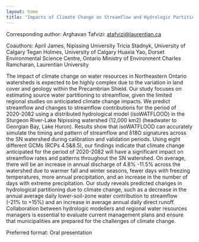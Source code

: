```yaml
---
layout: home
title: "Impacts of Climate Change on Streamflow and Hydrologic Partitioning Across a Mesoscale Precambrian Shield Watershed in Northeastern Ontario"
---
```



Corresponding author: Arghavan Tafvizi: atafvizi@laurentian.ca

Coauthors: April James, Nipissing University
 Tricia Stadnyk, University of Calgary 
 Tegan Holmes, University of Calgary
 Huaxia Yao, Dorset Environmental Science Centre, Ontario Ministry of Environment
 Charles Ramcharan, Laurentian University 

The impact of climate change on water resources in Northeastern Ontario watersheds is expected to be highly complex due to the variation in land cover and geology within the Precambrian Shield. Our study focuses on estimating source water partitioning to streamflow, given the limited regional studies on anticipated climate change impacts. We predict streamflow and changes to streamflow contributions for the period of 2020-2082 using a distributed hydrological model (isoWATFLOOD) in the Sturgeon River-Lake Nipissing watershed (12,000 km2) (headwater to Georgian Bay, Lake Huron). Results show that isoWATFLOOD can accurately simulate the timing and pattern of streamflow and δ18O signatures across the SN watershed during calibration and validation periods. Using eight different GCMs (RCPs 4.5&8.5), our findings indicate that climate change anticipated for the period of 2020-2082 will have a significant impact on streamflow rates and patterns throughout the SN watershed. On average, there will be an increase in annual discharge of 4.8% -11.5% across the watershed due to warmer fall and winter seasons, fewer days with freezing temperatures, more annual precipitation, and an increase in the number of days with extreme precipitation. Our study reveals predicted changes in hydrological partitioning due to climate change, such as a decrease in the annual average daily lower-soil-zone water contribution to streamflow (-21% to +15%) and an increase in average annual daily direct runoff. Collaboration between hydrologic modellers and regional water resources managers is essential to evaluate current management plans and ensure that municipalities are prepared for the challenges of climate change.

Preferred format: Oral presentation
